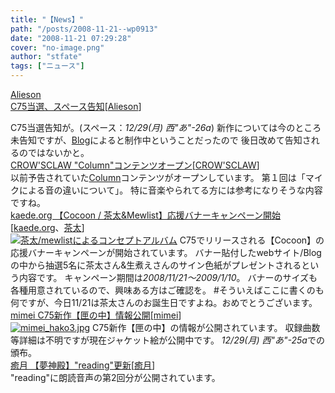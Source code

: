 ```yaml
---
title: "【News】"
path: "/posts/2008-11-21--wp0913"
date: "2008-11-21 07:29:28"
cover: "no-image.png"
author: "stfate"
tags: ["ニュース"]
---
```


<style type="text/css">
<!--
p {white-space: pre-wrap};
-->
</style>

<a class="topics" href="http://www.alieson.net/html/" target="_blank">Alieson C75当選、スペース告知</a><span class="junre">[<a href="http://www.alieson.net/html/" target="_blank">Alieson</a>]</span>
<div class="news">C75当選告知が。(スペース：<em>12/29(月) 西"あ"-26a</em>)
新作については今のところ未告知ですが、<a href="http://alieson.jugem.jp/" target="_blank">Blog</a>によると制作中ということだったので
後日改めて告知されるのではないかと。</div>
<a class="topics" href="http://www.crowsclaw.info/" target="_blank">CROW'SCLAW "Column"コンテンツオープン</a><span class="junre">[<a href="http://www.crowsclaw.info/" target="_blank">CROW'SCLAW</a>]</span>
<div class="news">以前予告されていた<a href="http://www.crowsclaw.info/column/" target="_blank">Column</a>コンテンツがオープンしています。
第１回は「マイクによる音の違いについて」。
特に音楽やられてる方には参考になりそうな内容ですね。</div>
<a class="topics" href="http://kaede.org/" target="_blank">kaede.org 【Cocoon / 茶太&Mewlist】応援バナーキャンペーン開始</a><span class="junre">[<a href="http://kaede.org/" target="_blank">kaede.org</a>、<a href="http://chata.moo.jp/" target="_blank">茶太</a>]</span>
<div class="news"><a href="http://kaede.org" target="_blank"><img src="http://kaede.org/aid/cocoon.jpg" alt="茶太/mewlistによるコンセプトアルバム" /></a>
C75でリリースされる【Cocoon】の応援バナーキャンペーンが開始されています。
バナー貼付したwebサイト/Blogの中から抽選5名に茶太さん&生煮えさんのサイン色紙がプレゼントされるという内容です。
キャンペーン期間は<em>2008/11/21～2009/1/10</em>。
バナーのサイズも各種用意されているので、興味ある方はご確認を。
#そういえばここに書くのも何ですが、今日11/21は茶太さんのお誕生日ですよね。おめでとうございます。</div>
<a class="topics" href="http://totsu-kuni.net/" target="_blank">mimei C75新作【匣の中】情報公開</a><span class="junre">[<a href="http://totsu-kuni.net/" target="_blank">mimei</a>]</span>
<div class="news"><a href="http://totsu-kuni.net/" target="_blank"><img src="http://stfate.net/img/mimei_hako3.jpg" alt="mimei_hako3.jpg" class="image" /></a>
C75新作【匣の中】の情報が公開されています。
収録曲数等詳細は不明ですが現在ジャケット絵が公開中です。
<em>12/29(月) 西"あ"-25a</em>での頒布。</div>
<a class="topics" href="http://www.team-e.co.jp/sp/yumeshinden/" target="_blank">癒月 【夢神殿】"reading"更新</a><span class="junre">[<a href="http://aonokioku.sakura.ne.jp/" target="_blank">癒月</a>]</span>
<div class="news">"reading"に朗読音声の第2回分が公開されています。</div>
